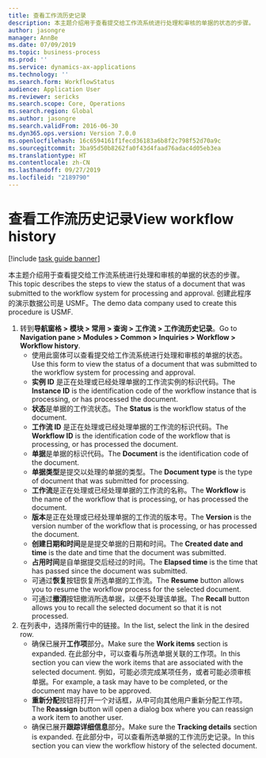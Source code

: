 ```yaml
---
title: 查看工作流历史记录
description: 本主题介绍用于查看提交给工作流系统进行处理和审核的单据的状态的步骤。
author: jasongre
manager: AnnBe
ms.date: 07/09/2019
ms.topic: business-process
ms.prod: ''
ms.service: dynamics-ax-applications
ms.technology: ''
ms.search.form: WorkflowStatus
audience: Application User
ms.reviewer: sericks
ms.search.scope: Core, Operations
ms.search.region: Global
ms.author: jasongre
ms.search.validFrom: 2016-06-30
ms.dyn365.ops.version: Version 7.0.0
ms.openlocfilehash: 16c6594161f1fecd36183a6b8f2c798f52d70a9c
ms.sourcegitcommit: 3ba95d50b8262fa0f43d4faad76adac4d05eb3ea
ms.translationtype: HT
ms.contentlocale: zh-CN
ms.lasthandoff: 09/27/2019
ms.locfileid: "2189790"
---
```

# <a name="view-workflow-history"></a><span data-ttu-id="624cd-103">查看工作流历史记录</span><span class="sxs-lookup"><span data-stu-id="624cd-103">View workflow history</span></span>

[!include [task guide banner](../../includes/task-guide-banner.md)]

<span data-ttu-id="624cd-104">本主题介绍用于查看提交给工作流系统进行处理和审核的单据的状态的步骤。</span><span class="sxs-lookup"><span data-stu-id="624cd-104">This topic describes the steps to view the status of a document that was submitted to the workflow system for processing and approval.</span></span> <span data-ttu-id="624cd-105">创建此程序的演示数据公司是 USMF。</span><span class="sxs-lookup"><span data-stu-id="624cd-105">The demo data company used to create this procedure is USMF.</span></span>

1. <span data-ttu-id="624cd-106">转到**导航窗格 > 模块 > 常用 > 查询 > 工作流 > 工作流历史记录**。</span><span class="sxs-lookup"><span data-stu-id="624cd-106">Go to **Navigation pane > Modules > Common > Inquiries > Workflow > Workflow history**.</span></span>
    - <span data-ttu-id="624cd-107">使用此窗体可以查看提交给工作流系统进行处理和审核的单据的状态。</span><span class="sxs-lookup"><span data-stu-id="624cd-107">Use this form to view the status of a document that was submitted to the workflow system for processing and approval.</span></span>  
    - <span data-ttu-id="624cd-108">**实例 ID** 是正在处理或已经处理单据的工作流实例的标识代码。</span><span class="sxs-lookup"><span data-stu-id="624cd-108">The **Instance ID** is the identification code of the workflow instance that is processing, or has processed the document.</span></span>  
    - <span data-ttu-id="624cd-109">**状态**是单据的工作流状态。</span><span class="sxs-lookup"><span data-stu-id="624cd-109">The **Status** is the workflow status of the document.</span></span>  
    - <span data-ttu-id="624cd-110">**工作流 ID** 是正在处理或已经处理单据的工作流的标识代码。</span><span class="sxs-lookup"><span data-stu-id="624cd-110">The **Workflow ID** is the identification code of the workflow that is processing, or has processed the document.</span></span>  
    - <span data-ttu-id="624cd-111">**单据**是单据的标识代码。</span><span class="sxs-lookup"><span data-stu-id="624cd-111">The **Document** is the identification code of the document.</span></span>  
    - <span data-ttu-id="624cd-112">**单据类型**是提交以处理的单据的类型。</span><span class="sxs-lookup"><span data-stu-id="624cd-112">The **Document type** is the type of document that was submitted for processing.</span></span>  
    - <span data-ttu-id="624cd-113">**工作流**是正在处理或已经处理单据的工作流的名称。</span><span class="sxs-lookup"><span data-stu-id="624cd-113">The **Workflow** is the name of the workflow that is processing, or has processed the document.</span></span>  
    - <span data-ttu-id="624cd-114">**版本**是正在处理或已经处理单据的工作流的版本号。</span><span class="sxs-lookup"><span data-stu-id="624cd-114">The **Version** is the version number of the workflow that is processing, or has processed the document.</span></span>  
    - <span data-ttu-id="624cd-115">**创建日期和时间**是是提交单据的日期和时间。</span><span class="sxs-lookup"><span data-stu-id="624cd-115">The **Created date and time** is the date and time that the document was submitted.</span></span>  
    - <span data-ttu-id="624cd-116">**占用时间**是自单据提交后经过的时间。</span><span class="sxs-lookup"><span data-stu-id="624cd-116">The **Elapsed time** is the time that has passed since the document was submitted.</span></span>  
    - <span data-ttu-id="624cd-117">可通过**恢复**按钮恢复所选单据的工作流。</span><span class="sxs-lookup"><span data-stu-id="624cd-117">The **Resume** button allows you to resume the workflow process for the selected document.</span></span>  
    - <span data-ttu-id="624cd-118">可通过**撤消**按钮撤消所选单据，以便不处理该单据。</span><span class="sxs-lookup"><span data-stu-id="624cd-118">The **Recall** button allows you to recall the selected document so that it is not processed.</span></span>   
2. <span data-ttu-id="624cd-119">在列表中，选择所需行中的链接。</span><span class="sxs-lookup"><span data-stu-id="624cd-119">In the list, select the link in the desired row.</span></span>
    - <span data-ttu-id="624cd-120">确保已展开**工作项**部分。</span><span class="sxs-lookup"><span data-stu-id="624cd-120">Make sure the **Work items** section is expanded.</span></span> <span data-ttu-id="624cd-121">在此部分中，可以查看与所选单据关联的工作项。</span><span class="sxs-lookup"><span data-stu-id="624cd-121">In this section you can view the work items that are associated with the selected document.</span></span> <span data-ttu-id="624cd-122">例如，可能必须完成某项任务，或者可能必须审核单据。</span><span class="sxs-lookup"><span data-stu-id="624cd-122">For example, a task may have to be completed, or the document may have to be approved.</span></span>  
    - <span data-ttu-id="624cd-123">**重新分配**按钮将打开一个对话框，从中可向其他用户重新分配工作项。</span><span class="sxs-lookup"><span data-stu-id="624cd-123">The **Reassign** button will open a dialog box where you can reassign a work item to another user.</span></span>  
    - <span data-ttu-id="624cd-124">确保已展开**跟踪详细信息**部分。</span><span class="sxs-lookup"><span data-stu-id="624cd-124">Make sure the **Tracking details** section is expanded.</span></span> <span data-ttu-id="624cd-125">在此部分中，可以查看所选单据的工作流历史记录。</span><span class="sxs-lookup"><span data-stu-id="624cd-125">In this section you can view the workflow history of the selected document.</span></span>  

